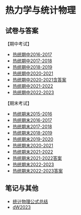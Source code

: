 # 热力学与统计物理

## 试卷与答案

【期中考试】

* [热统期中2016-2017](https://easylink.cc/edzzap)
* [热统期中2017-2018](https://easylink.cc/ty1433)
* [热统期中2018-2019](https://easylink.cc/y67e9y)
* [热统期中2020-2021](https://easylink.cc/gzcpi7)
* [热统期中2020-2021含答案](https://easylink.cc/u6ew43)
* [热统期中2021-2022](https://easylink.cc/1gif33)
* [热统期中2022-2023](https://easylink.cc/lhg684)

【期末考试】

* [热统期末2015-2016](https://easylink.cc/9hq0y9)
* [热统期末2016-2017](https://easylink.cc/1e0vfq)
* [热统期末2017-2018](https://easylink.cc/a5cgl5)
* [热统期末2018-2019](https://easylink.cc/zki6d8)
* [热统期末2019-2020](https://easylink.cc/82ehh5)
* [热统期末2020-2021](https://easylink.cc/q22xc3)
* [热统期末2021-2022](https://easylink.cc/upo23f)
* [热统期末2021-2022答案](https://easylink.cc/huv6v3)
* [热统期末2022-2023](https://easylink.cc/rq88y4)
* [热统期末2022-2023答案](https://easylink.cc/tqn75c)

## 笔记与其他

* [统计物理公式总结](https://easylink.cc/qbi5k7)
* [dW2023](https://easylink.cc/n6kedz)



